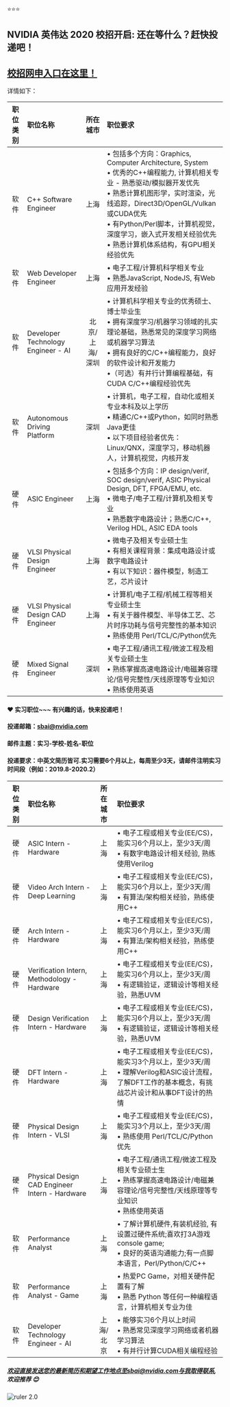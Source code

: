 :star::star::star:
## NVIDIA 英伟达 2020 校招开启: 还在等什么？赶快投递吧！

## [校招网申入口在这里！](http://campus.51job.com/nvidia2020 "显示")

详情如下：

| 职位类别 | 职位名称 | 所在城市  | 职位要求 |
|:---------------:| :------------ |:---------------:| :-----|
|软件| C++ Software Engineer   | 上海| •  包括多个方向：Graphics, Computer Architecture, System <br /> • 优秀的C++编程能力,  计算机相关专业 - 熟悉驱动/模拟器开发优先<br /> •  熟悉计算机图形学，实时渲染，光线追踪，Direct3D/OpenGL/Vulkan 或CUDA优先<br /> •  有Python/Perl脚本，计算机视觉，深度学习，嵌入式开发相关经验优先<br /> •  熟悉计算机体系结构，有GPU相关经验优先|
|软件| Web Developer Engineer      | 上海    |  • 电子工程/计算机科学相关专业<br /> • 熟悉JavaScript, NodeJS, 有Web应用开发经验<br /> |
|软件| Developer Technology Engineer - AI      | 北京/上海/深圳     |  • 计算机科学相关专业的优秀硕士、博士毕业生 <br />• 拥有深度学习/机器学习领域的扎实理论基础，熟悉常见的深度学习网络或机器学习算法<br />• 拥有良好的C/C++编程能力，良好的软件设计和开发能力<br />•（可选）有并行计算编程基础，有CUDA C/C++编程经验优先<br /> |
|软件| Autonomous Driving Platform| 深圳     |   •	计算机，电子工程，自动化或相关专业本科及以上学历<br /> •	精通C/C++或Python，如同时熟悉Java更佳<br /> •	以下项目经验者优先：Linux/QNX，深度学习，移动机器人，计算机视觉，内核开发<br /> |
|硬件| ASIC Engineer | 上海       |    • 包括多个方向：IP design/verif, SOC design/verif, ASIC Physical Design, DFT, FPGA/EMU, etc.  <br />• 微电子/电子工程/计算机及相关专业<br />• 熟悉数字电路设计；熟悉C/C++, Verilog HDL, ASIC EDA tools<br /> |
|硬件| VLSI Physical Design Engineer| 上海       |    • 微电子及相关专业硕士生<br />• 有相关课程背景：集成电路设计或数字电路设计<br />• 有以下知识：器件模型，制造工艺，芯片设计<br /> |
|硬件| VLSI Physical Design CAD Engineer | 上海       |    • 计算机/电子工程/机械工程等相关专业硕士生<br />• 有关于器件模型、半导体工艺、芯片时序功耗与信号完整性的基本知识<br />• 熟练使用 Perl/TCL/C/Python优先<br /> |
|硬件| Mixed Signal Engineer | 深圳     |    • 电子工程/通讯工程/微波工程及相关专业硕士生 <br />• 熟练掌握高速电路设计/电磁兼容理论/信号完整性/天线原理等专业知识 <br /> • 熟练使用英语 <br /> |



#### :hearts: 实习职位~~~ 有兴趣的话，快来投递吧！
#### 投递邮箱：sbai@nvidia.com
#### 邮件主题：实习-学校-姓名-职位
#### 投递要求：中英文简历皆可.实习需要6个月以上，每周至少3天，请邮件注明实习时间段（例如：2019.8-2020.2）


| 职位类别 | 职位名称 | 所在城市  | 职位要求 |
|:---------------:| :------------ |:---------------:| :-----|
|硬件|ASIC Intern - Hardware   | 上海|•	电子工程或相关专业(EE/CS)，能实习6个月以上，至少3天/周<br>•	有数字电路设计相关经验, 熟练使用Verilog<br>|
|硬件| Video Arch Intern - Deep Learning       | 上海    |  •	电子工程或相关专业(EE/CS)，能实习6个月以上，至少3天/周<br>•	有算法/架构相关经验，熟练使用C++<br>|
|硬件| Arch Intern - Hardware      | 上海    |  •	电子工程或相关专业(EE/CS)，能实习6个月以上，至少3天/周<br>•	有算法/架构相关经验，熟练使用C++<br>|
|硬件|Verification Intern, Methodology - Hardware| 上海     |   •	电子工程或相关专业(EE/CS)，能实习6个月以上，至少3天/周<br>•	有逻辑验证，逻辑设计等相关经验，熟悉UVM<br> |
|硬件| Design Verification Intern - Hardware | 上海       |    •	电子工程或相关专业(EE/CS)，能实习6个月以上，至少3天/周<br>•	有逻辑验证，逻辑设计等相关经验，熟悉UVM<br>|
|硬件| DFT Intern - Hardware| 上海       |   •	电子工程或相关专业(EE/CS)，能实习3个月以上，至少3天/周<br>•	理解Verilog和ASIC设计流程，了解DFT工作的基本概念，有挑战芯片设计和从事DFT设计的热情<br> |
|硬件|Physical Design Intern - VLSI | 上海       |    •	电子工程或相关专业(EE/CS)，能实习3个月以上，至少3天/周<br>•	熟练使用 Perl/TCL/C/Python优先<br> |
|硬件| Physical Design CAD Engineer Intern - Hardware| 上海       |    • 电子工程/通讯工程/微波工程及相关专业硕士生 <br />• 熟练掌握高速电路设计/电磁兼容理论/信号完整性/天线原理等专业知识 <br /> • 熟练使用英语 <br /> |
|软件| Performance Analyst | 上海       |   •	了解计算机硬件,有装机经验, 有设置过硬件系统;喜欢打3A游戏console game;<br>•	良好的英语沟通能力;有一点脚本语言，Perl/Python/C/C++<br> |
|软件| Performance Analyst - Game| 上海       |    •	热爱PC Game，对相关硬件配置有了解<br>•	熟悉 Python 等任何一种编程语言，计算机相关专业为佳<br>|
|软件| Developer Technology Engineer - AI| 上海/北京      |    •	能够实习6个月以上时间<br>•	熟悉常见深度学习网络或者机器学习算法<br>•	 有并行计算CUDA相关编程经验<br>|

##### 欢迎直接发送您的最新简历和期望工作地点至sbai@nvidia.com与我取得联系, 欢迎推荐 :blush:


![ruler 2.0](https://gear.nvidia.com/Assets/ProductImages/NV00-0390-2_Full.jpg)
